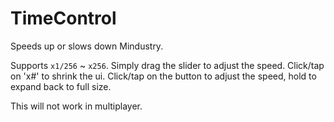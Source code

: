# TimeControl
Speeds up or slows down Mindustry.   

Supports `x1/256` ~ `x256`. Simply drag the slider to adjust the speed.
Click/tap on 'x#' to shrink the ui. Click/tap on the button to adjust the speed, hold to expand back to full size.

This will not work in multiplayer.
